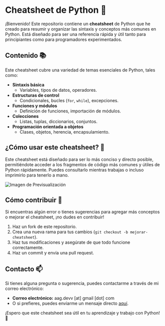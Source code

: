 # Cheatsheet de Python 🐍

¡Bienvenido! Este repositorio contiene un **cheatsheet** de Python que he creado para resumir y organizar las sintaxis y conceptos más comunes en Python. Está diseñado para ser una referencia rápida y útil tanto para principiantes como para programadores experimentados.

## Contenido 📚

Este cheatsheet cubre una variedad de temas esenciales de Python, tales como:

- **Sintaxis básica**
  - Variables, tipos de datos, operadores.
- **Estructuras de control**
  - Condicionales, bucles (`for`, `while`), excepciones.
- **Funciones y módulos**
  - Definición de funciones, importación de módulos.
- **Colecciones**
  - Listas, tuplas, diccionarios, conjuntos.
- **Programación orientada a objetos**
  - Clases, objetos, herencia, encapsulamiento.

## ¿Cómo usar este cheatsheet? 🤔

Este cheatsheet está diseñado para ser lo más conciso y directo posible, permitiéndote acceder a los fragmentos de código más comunes y útiles de Python rápidamente. Puedes consultarlo mientras trabajas o incluso imprimirlo para tenerlo a mano.

![Imagen de Previsualización](https://banner2.cleanpng.com/20180515/gbw/kisspng-python-programming-language-computer-programming-i-5afba340dc9162.2210518815264407689035.jpg)

## Cómo contribuir 🤝

Si encuentras algún error o tienes sugerencias para agregar más conceptos o mejorar el cheatsheet, ¡no dudes en contribuir!

1. Haz un fork de este repositorio.
2. Crea una nueva rama para tus cambios (`git checkout -b mejorar-cheatsheet`).
3. Haz tus modificaciones y asegúrate de que todo funcione correctamente.
4. Haz un commit y envía una pull request.

## Contacto 📫

Si tienes alguna pregunta o sugerencia, puedes contactarme a través de mi correo electrónico:

- **Correo electrónico:** aag.devv [at] gmail [dot] com
- O si prefieres, puedes enviarme un mensaje directo [aquí](mailto:aag.devv@gmail.com).

¡Espero que este cheatsheet sea útil en tu aprendizaje y trabajo con Python! 🚀
